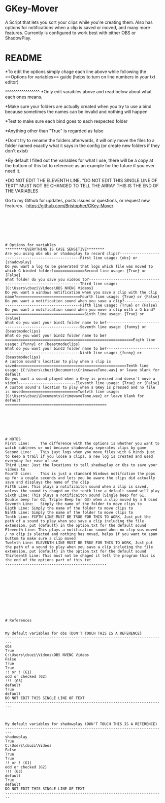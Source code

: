 # GKey-Mover
A Script that lets you sort your clips while you're creating them. Also has options for notifications when a clip is saved or moved, and many more features. Currently is configured to work best with either OBS or ShadowPlay.





# README
*To edit the options simply chage each line above while following the ==Options for variables== guide (helps to turn on line numbers in your txt editor)

^^^^^^^^^^^^^^^^^
*Only edit varaibles above and read below about what each ones means.

*Make sure your folders are actually created when you try to use a bind because sometimes the names can be invalid and nothing will happen

*Test to make sure each bind goes to each respected folder

*Anything other than "True" is regarded as false

*Don't try to rename the folders afterwards, it will only move the files to a folder named exactly what it says in the config (or create new folders if they don't exist)

*By default I filled out the variables for what I use,
there will be a copy at the bottom of this txt to reference as an example for the future if you ever need it.

*DO NOT EDIT THE ELEVENTH LINE. "DO NOT EDIT THIS SINGLE LINE OF TEXT" MUST NOT BE CHANGED TO TELL THE ARRAY THIS IS THE END OF THE VARIABLES

Go to my Github for updates, posts issues or questions, or request new features.
-https://github.com/Bristopher/GKey-Mover
~~~~~~~~~~~~~~~~~~~~~~~~~~~~~~~~~~~~~~~~~~~~~~~~~~~~~~~~~~~~~~~~~~~~~~~~~~~~~~~~~~~~~~~~~~~~~~~~~~~~~~~~~~~~~






                        
# Options for variables
*********EVERYTHING IS CASE SENSITIVE********
Are you using obs obs or shadowplay to record clips?----------------------------------------------------First line usage: {obs} or {shadowplay}
Do you want a log to be generated that logs which file was moved to which G binded folder?==============Second line usage: {True} or {False}
What folder do you save you videos to?------------------------------------------------------------------Third line usage: {C:\Users\cbuzi\Videos\OBS NVENC Videos} 
Do you want a windows notification when you save a clip with the clip name?=============================Fourth line usage: {True} or {False} 
Do you want a notification sound when you save a clip?--------------------------------------------------Fifth line usage: {True} or {False} 
Do you want a notification sound when you move a clip with a G bind?====================================Sixth line usage: {True} or {False} 
What do you want your bind1 folder name to be?----------------------------------------------------------Seventh line usage: {funny} or {beastmodeclips}
What do you want your bind2 folder name to be?==========================================================Eigth line usage: {funny} or {beastmodeclips}
What do you want your bind3 folder name to be?----------------------------------------------------------Ninth line usage: {funny} or {beastmodeclips}
A custom sound's location to play when a clip is saved==================================================Tenth line usage: {C:\Users\cbuzi\Documents\CrimewaveTone.wav} or leave blank for default
Do you want a sound played when a Gkey is pressed and doesn't move a video?--------------------------Eleventh line usage: {True} or {False}
A custom sound's location to play when a GKey is pressed and no file is moved=========================Twelvth line usage: {C:\Users\cbuzi\Documents\CrimewaveTone.wav} or leave blank for default
==============================================







# NOTES
First Line: 	The difference with the options is whether you want to watch subtrees or not because shadowplay seperates clips by game
Second Line: 	This just logs when you move files with G binds just to keep a trail if you loose a clips, a new log is created and used everyday for ease of use
Third Line:	Just the locations to tell shadowplay or Obs to save your videos to
Fourth Line:	This is just a standard Windows notifcation the pops up for a couple seconds and lets you be aware the clips did actually save and displays the name of the clip
Fifth Line:	This plays a notificaiton sound when a clip is saved, unless the sound is chaged on the tenth line a default sound will play
Sixth Line:	This plays a notificaiton sound (Single beep for G1, Double beep for G2, Triple Beep for G3) when a clip moved by a G bind
Seventh Line:	Simply the name of the folder to move clips to
Eigth Line:	Simply the name of the folder to move clips to
Ninth Line:	Simply the name of the folder to move clips to
Tenth Line:	FIFTH LINE MUST BE TRUE FOR THIS TO WORK, Just put the path of a sound to play when you save a clip including the file extension, put {default} in the option.txt for the default sound
Eleventh Line: This plays a notification sound when no clip was moved / no clip is slected and nothing has moved, helps if you want to spam buttom to make sure a clip moved
Twelvth Line: ELEVENTH LINE MUST BE TRUE FOR THIS TO WORK, Just put the path of a sound to play when you save a clip including the file extension, put {default} in the option.txt for the default sound
Thirteenth Line: This must not be chaged it tell the program this is the end of the options part of this txt
----------------------------------------------












# References


My default variables for obs (DON'T TOUCH THIS IS A REFERENCE)
-------------------------------------------------------------------------
obs
True
C:\Users\cbuzi\Videos\OBS NVENC Videos
False
True
True
!! or ! (G1)
odd or checked (G2)
!!! (G3)
default
True
default
DO NOT EDIT THIS SINGLE LINE OF TEXT
-------------------------------------------------------------------------



My default variables for shadowplay (DON'T TOUCH THIS IS A REFERENCE)
-------------------------------------------------------------------------
shadowplay
True
C:\Users\cbuzi\Videos
False
True
True
!! or ! (G1)
odd or checked (G2)
!!! (G3)
default
True
default
DO NOT EDIT THIS SINGLE LINE OF TEXT
------------------------------------------------------------------------
